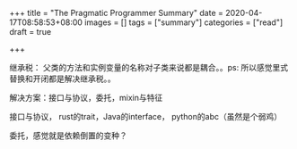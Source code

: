 +++
title = "The Pragmatic Programmer Summary"
date = 2020-04-17T08:58:53+08:00
images = []
tags = ["summary"]
categories = ["read"]
draft = true

+++

继承税： 父类的方法和实例变量的名称对子类来说都是耦合。。ps: 所以感觉里式替换和开闭都是解决继承税。。

解决方案：接口与协议，委托，mixin与特征

接口与协议， rust的trait，Java的interface， python的abc（虽然是个弱鸡）

委托，感觉就是依赖倒置的变种？



